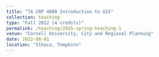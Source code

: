 ```yaml
---
title: "TA CRP 4080 Introduction to GIS"
collection: teaching
type: "Fall 2022 (4 credits)"
permalink: /teaching/2015-spring-teaching-1
venue: "Cornell University, City and Regional Planning"
date: 2022-08-01
location: "Ithaca, Tompkins"
---
```

